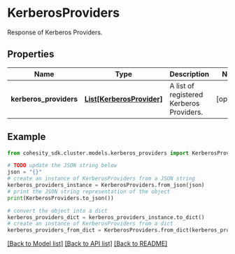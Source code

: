 # KerberosProviders

Response of Kerberos Providers.

## Properties

Name | Type | Description | Notes
------------ | ------------- | ------------- | -------------
**kerberos_providers** | [**List[KerberosProvider]**](KerberosProvider.md) | A list of registered Kerberos Providers. | [optional] 

## Example

```python
from cohesity_sdk.cluster.models.kerberos_providers import KerberosProviders

# TODO update the JSON string below
json = "{}"
# create an instance of KerberosProviders from a JSON string
kerberos_providers_instance = KerberosProviders.from_json(json)
# print the JSON string representation of the object
print(KerberosProviders.to_json())

# convert the object into a dict
kerberos_providers_dict = kerberos_providers_instance.to_dict()
# create an instance of KerberosProviders from a dict
kerberos_providers_from_dict = KerberosProviders.from_dict(kerberos_providers_dict)
```
[[Back to Model list]](../README.md#documentation-for-models) [[Back to API list]](../README.md#documentation-for-api-endpoints) [[Back to README]](../README.md)


